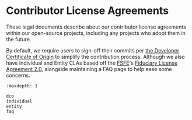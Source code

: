 # Contributor License Agreements

These legal documents describe about our contributor license agreements within
our open-source projects, including any projects who adopt them in the future.

By default, we require users to sign-off their commits per [the Developer Certificate of Origin](./dco.md) to simplify the contribution process. Although we also have Individual and Entity CLAs based off the [FSFE]'s
[Fiduciary License Agreement 2.0][FLA-2.0], alongside maintaining a FAQ page to help ease some concerns.

[FSFE]: https://fsfe.org/index.en.html
[FLA-2.0]: https://fsfe.org/activities/fla/fla.en.html

```{toctree}
:maxdepth: 1

dco
individual
entity
faq
```